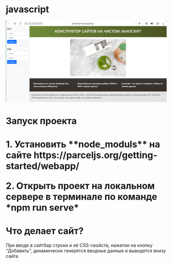 # javascript
<img src="https://github.com/KhomenokNastya/javascript/blob/main/screenshots/screenshot.png?raw=true">

<h1>Запуск проекта<h1>
<p> 1. Установить **node_moduls** на сайте https://parceljs.org/getting-started/webapp/</p>
<p>2. Открыть проект на локальном сервере в терминале по команде *npm run serve*</p>

<h1>Что делает сайт?</h1>
<p>При вводе в сайтбар строки и её CSS-свойств, нажатии на кнопку "Добавить", динамически генерятся вводные данные и выводятся внизу сайта</p>
